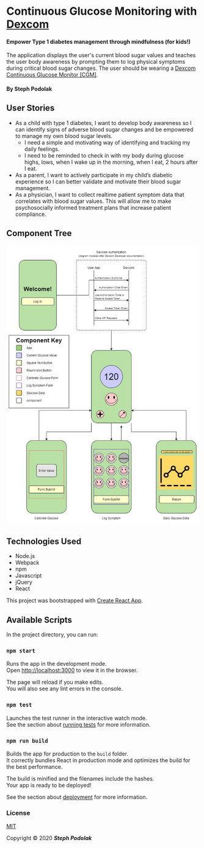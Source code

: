 # Continuous Glucose Monitoring with [Dexcom](https://www.dexcom.com/)

#### Empower Type 1 diabetes management through mindfulness (for kids!)

The application displays the user's current blood sugar values and teaches the user body awareness by prompting them to log physical symptoms during critical blood sugar changes.  The user should be wearing a [Dexcom Continuous Glucose Monitor [CGM]](https://www.dexcom.com/g6/how-it-works). 

#### By Steph Podolak

## User Stories

* As a child with type 1 diabetes, I want to develop body awareness so I can identify signs of adverse blood sugar changes and be empowered to manage my own blood sugar levels. 
  - I need a simple and motivating way of identifying and tracking my daily feelings.
  - I need to be reminded to check in with my body during glucose highs, lows, when I wake up in the morning, when I eat, 2 hours after I eat.
* As a parent, I want to actively participate in my child’s diabetic experience so I can better validate and motivate their blood sugar management.
* As a physician, I want to collect realtime patient symptom data that correlates with blood sugar values. This will allow me to make psychosocially informed treatment plans that increase patient compliance.

## Component Tree
![Components](src/img/components.jpg)

<!-- ## Wireframe
![Wireframe](src/img/wireframe.jpg) -->

## Technologies Used

* Node.js
* Webpack
* npm
* Javascript
* jQuery
* React


This project was bootstrapped with [Create React App](https://github.com/facebook/create-react-app).

## Available Scripts

In the project directory, you can run:

### `npm start`

Runs the app in the development mode.<br />
Open [http://localhost:3000](http://localhost:3000) to view it in the browser.

The page will reload if you make edits.<br />
You will also see any lint errors in the console.

### `npm test`

Launches the test runner in the interactive watch mode.<br />
See the section about [running tests](https://facebook.github.io/create-react-app/docs/running-tests) for more information.

### `npm run build`

Builds the app for production to the `build` folder.<br />
It correctly bundles React in production mode and optimizes the build for the best performance.

The build is minified and the filenames include the hashes.<br />
Your app is ready to be deployed!

See the section about [deployment](https://facebook.github.io/create-react-app/docs/deployment) for more information.

### License

[MIT](https://choosealicense.com/licenses/mit/)

Copyright &copy; 2020 **_Steph Podolak_** 